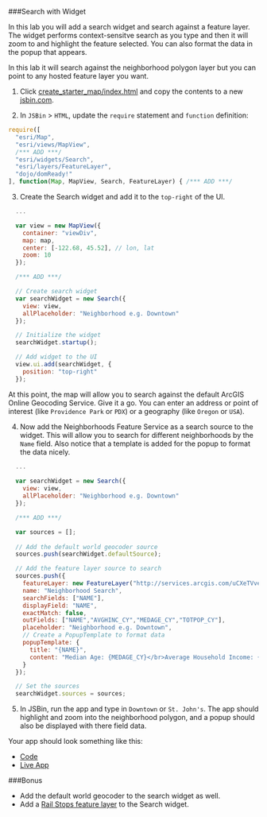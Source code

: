 ###Search with Widget

In this lab you will add a search widget and search against a feature layer. The widget performs context-sensitve search as you type and then it will zoom to and highlight the feature selected. You can also format the data in the popup that appears. 

In this lab it will search against the neighborhood polygon layer but you can point to any hosted feature layer you want.

1. Click [create_starter_map/index.html](../create_starter_map/index.html) and copy the contents to a new [jsbin.com](http://jsbin.com).

2. In `JSBin` > `HTML`, update the `require` statement and `function` definition:

  ```javascript
  require([
    "esri/Map",
    "esri/views/MapView",
    /*** ADD ***/
    "esri/widgets/Search",
    "esri/layers/FeatureLayer",
    "dojo/domReady!"
  ], function(Map, MapView, Search, FeatureLayer) { /*** ADD ***/ 
  ```

3. Create the Search widget and add it to the `top-right` of the UI.

  ```javascript
    ...      

    var view = new MapView({
      container: "viewDiv",
      map: map,
      center: [-122.68, 45.52], // lon, lat
      zoom: 10
    });

    /*** ADD ***/

    // Create search widget
    var searchWidget = new Search({
      view: view,
      allPlaceholder: "Neighborhood e.g. Downtown"
    });

    // Initialize the widget
    searchWidget.startup();

    // Add widget to the UI
    view.ui.add(searchWidget, {
      position: "top-right"
    });    
  ```

  At this point, the map will allow you to search against the default ArcGIS Online Geocoding Service. Give it a go. You can enter an address or point of interest (like `Providence Park` or `PDX`) or a geography (like `Oregon` or `USA`).

4. Now add the Neighborhoods Feature Service as a search source to the widget. This will allow you to search for different neighborhoods by the `Name` field. Also notice that a template is added for the popup to format the data nicely.

  ```javascript
    ...
    
    var searchWidget = new Search({
      view: view,
      allPlaceholder: "Neighborhood e.g. Downtown"
    });

    /*** ADD ***/

    var sources = [];
    
    // Add the default world geocoder source
    sources.push(searchWidget.defaultSource);

    // Add the feature layer source to search      
    sources.push({
      featureLayer: new FeatureLayer("http://services.arcgis.com/uCXeTVveQzP4IIcx/arcgis/rest/services/PDX_Neighborhoods_Styled/FeatureServer/0"),
      name: "Neighborhood Search",
      searchFields: ["NAME"],
      displayField: "NAME",
      exactMatch: false,
      outFields: ["NAME","AVGHINC_CY","MEDAGE_CY","TOTPOP_CY"],
      placeholder: "Neighborhood e.g. Downtown",
      // Create a PopupTemplate to format data
      popupTemplate: {
        title: "{NAME}",
        content: "Median Age: {MEDAGE_CY}</br>Average Household Income: {AVGHINC_CY}</br> Population: {TOTPOP_CY}"
      }
    });

    // Set the sources
    searchWidget.sources = sources;
  ```

5. In JSBin, run the app and type in `Downtown` or `St. John's`. The app should highlight and zoom into the neighborhood polygon, and a popup should also be displayed with there field data.

Your app should look something like this:
* [Code](index.html)
* [Live App](http://esri.github.io/geodev-hackerlabs/develop/jsapi/search_with_widget/index.html)

###Bonus
* Add the default world geocoder to the search widget as well.
* Add a [Rail Stops feature layer](http://services.arcgis.com/uCXeTVveQzP4IIcx/arcgis/rest/services/PDX_Rail_Stops_Styled/FeatureServer/0) to the Search widget.